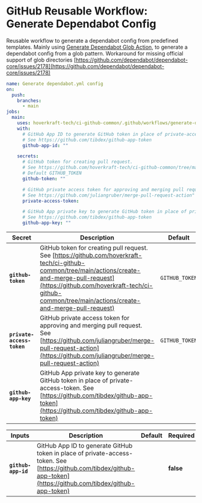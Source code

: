 <!-- start title -->

# GitHub Reusable Workflow: Generate Dependabot Config

<!-- end title -->
<!-- start description -->

Reusable workflow to generate a dependabot config from predefined templates.
Mainly using [Generate Dependabot Glob Action](https://github.com/marketplace/actions/generate-dependabot-glob), to generate a dependabot config from a glob pattern.
Workaround for missing official support of glob directories [https://github.com/dependabot/dependabot-core/issues/2178](https://github.com/dependabot/dependabot-core/issues/2178)

<!-- end description -->
<!-- start contents -->
<!-- end contents -->
<!-- start usage -->

```yaml
name: Generate dependabot.yml config
on:
  push:
    branches:
      - main
jobs:
  main:
    uses: hoverkraft-tech/ci-github-common/.github/workflows/generate-dependabot-config.yml@0.3.4
    with:
      # GitHub App ID to generate GitHub token in place of private-access-token.
      # See https://github.com/tibdex/github-app-token
      github-app-id: ""

    secrets:
      # GitHub token for creating pull request.
      # See https://github.com/hoverkraft-tech/ci-github-common/tree/main/actions/create-and-merge-pull-request
      # Default GITHUB_TOKEN
      github-token: ""

      # GitHub private access token for approving and merging pull request.
      # See https://github.com/juliangruber/merge-pull-request-action"
      private-access-token:

      # GitHub App private key to generate GitHub token in place of private-access-token.
      # See https://github.com/tibdex/github-app-token
      github-app-key: ""
```

<!-- end usage -->
<!-- start secrets -->

| **Secret**                            | **Description**                                                                                                                                                                                                                                        | **Default**               | **Required** |
| ------------------------------------- | ------------------------------------------------------------------------------------------------------------------------------------------------------------------------------------------------------------------------------------------------------ | ------------------------- | ------------ |
| **<code>github-token</code>**         | GitHub token for creating pull request. See [https://github.com/hoverkraft-tech/ci-github-common/tree/main/actions/create-and-merge-pull-request](https://github.com/hoverkraft-tech/ci-github-common/tree/main/actions/create-and-merge-pull-request) | <code>GITHUB_TOKEN</code> | **false**    |
| **<code>private-access-token</code>** | GitHub private access token for approving and merging pull request. See [https://github.com/juliangruber/merge-pull-request-action](https://github.com/juliangruber/merge-pull-request-action)                                                         | <code>GITHUB_TOKEN</code> | **false**    |
| **<code>github-app-key</code>**       | GitHub App private key to generate GitHub token in place of private-access-token. See [https://github.com/tibdex/github-app-token](https://github.com/tibdex/github-app-token)                                                                         | <code></code>             | **false**    |

<!-- end secrets -->
<!-- start inputs -->

| **Inputs**                     | **Description**                                                                                                                                                       | **Default**   | **Required** |
| ------------------------------ | --------------------------------------------------------------------------------------------------------------------------------------------------------------------- | ------------- | ------------ |
| **<code>github-app-id</code>** | GitHub App ID to generate GitHub token in place of private-access-token. See [https://github.com/tibdex/github-app-token](https://github.com/tibdex/github-app-token) | <code></code> | **false**    |

<!-- end inputs -->

<!-- start outputs -->
<!-- end outputs -->
<!-- start [.github/ghadocs/examples/] -->
<!-- end [.github/ghadocs/examples/] -->
